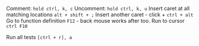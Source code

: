 Comment: `hold ctrl, k, c`
Uncomment: `hold ctrl, k, u`
Insert caret at all matching locations `alt + shift + ;`
Insert another caret - click + `ctrl + alt`
Go to function definition `F12` - back mouse works after too.
Run to cursor `ctrl F10`

Run all tests `[ctrl + r], a`